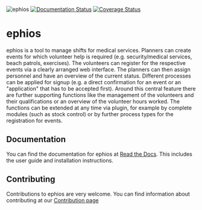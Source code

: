![ephios](https://github.com/ephios-dev/ephios/workflows/ephios/badge.svg)
[![Documentation Status](https://readthedocs.org/projects/ephios/badge/?version=latest)](https://docs.ephios.de/en/latest/?badge=latest)
[![Coverage Status](https://coveralls.io/repos/github/ephios-dev/ephios/badge.svg?branch=main)](https://coveralls.io/github/ephios-dev/ephios?branch=main)

# ephios

ephios is a tool to manage shifts for medical services.
Planners can create events for which volunteer help is required (e.g. security/medical services, beach patrols, exercises).
The volunteers can register for the respective events via a clearly arranged web interface.
The planners can then assign personnel and have an overview of the current status.
Different processes can be applied for signup (e.g. a direct confirmation for an event or an "application" that has to be accepted first).
Around this central feature there are further supporting functions like the management of the volunteers and their
qualifications or an overview of the volunteer hours worked. The functions can be extended at any time via plugin,
for example by complete modules (such as stock control) or by further process types for the registration for events.

## Documentation
You can find the documentation for ephios at [Read the Docs](https://docs.ephios.de/en/latest>). This includes
the user guide and installation instructions.

## Contributing
Contributions to ephios are very welcome. You can find information about contributing at our [Contribution page](https://docs.ephios.de/en/latest/development/contributing.html)